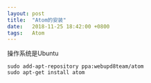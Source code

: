 ```yaml
---
layout: post
title:  "Atom的安装"
date:   2018-11-25 18:42:00 +0800
tags:   Atom
---
```


操作系统是Ubuntu
```
sudo add-apt-repository ppa:webupd8team/atom
sudo apt-get install atom
```
